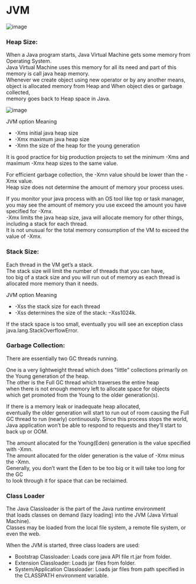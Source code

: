 # JVM

![image](http://guyuchen.com/deadpool/github/Java-JVM-Tuning-Crunchify-Tips.png)

### Heap Size:

When a Java program starts, Java Virtual Machine gets some memory from Operating System. <br>
Java Virtual Machine uses this memory for all its need and part of this memory is call java heap memory. <br>
Whenever we create object using new operator or by any another means, <br>
object is allocated memory from Heap and When object dies or garbage collected, <br>
memory goes back to Heap space in Java.

![image](http://guyuchen.com/deadpool/github/jvm.png)

JVM option Meaning<br>
* -Xms	initial java heap size
* -Xmx	maximum java heap size
* -Xmn	the size of the heap for the young generation

It is good practice for big production projects to set the minimum -Xms and maximum -Xmx heap sizes to the same value.

For efficient garbage collection, the -Xmn value should be lower than the -Xmx value. <br>
Heap size does not determine the amount of memory your process uses.

If you monitor your java process with an OS tool like top or task manager, <br>
you may see the amount of memory you use exceed the amount you have specified for -Xmx. <br>
-Xmx limits the java heap size, java will allocate memory for other things, including a stack for each thread. <br>
It is not unusual for the total memory consumption of the VM to exceed the value of -Xmx.


### Stack Size:

Each thread in the VM get’s a stack. <br>
The stack size will limit the number of threads that you can have, <br>
too big of a stack size and you will run out of memory as each thread is allocated more memory than it needs.

JVM option Meaning<br>
* -Xss the stack size for each thread
* -Xss determines the size of the stack: –Xss1024k. 

If the stack space is too small, eventually you will see an exception class java.lang.StackOverflowError.


### Garbage Collection:

There are essentially two GC threads running. 

One is a very lightweight thread which does "little" collections primarily on the Young generation of the heap. <br>
The other is the Full GC thread which traverses the entire heap <br>
when there is not enough memory left to allocate space for objects <br>
which get promoted from the Young to the older generation(s).<br>

If there is a memory leak or inadequate heap allocated, <br>
eventually the older generation will start to run out of room causing the Full GC thread to run (nearly) continuously. 
Since this process stops the world, <br>
Java application won’t be able to respond to requests and they’ll start to back up or OOM.

The amount allocated for the Young(Eden) generation is the value specified with -Xmn. <br>
The amount allocated for the older generation is the value of -Xmx minus the -Xmn. <br>
Generally, you don’t want the Eden to be too big or it will take too long for the GC <br>
to look through it for space that can be reclaimed.


### Class Loader

The Java Classloader is the part of the Java runtime environment <br>
that loads classes on demand (lazy loading) into the JVM (Java Virtual Machine). <br>
Classes may be loaded from the local file system, a remote file system, or even the web.<br>

When the JVM is started, three class loaders are used: <br>
* Bootstrap Classloader: Loads core java API file rt.jar from folder. 
* Extension Classloader: Loads jar files from folder. 
* System/Application Classloader: Loads jar files from path specified in the CLASSPATH environment variable.
